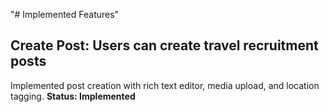 "# Implemented Features" 
## Create Post: Users can create travel recruitment posts
Implemented post creation with rich text editor, media upload, and location tagging.
**Status: Implemented**

